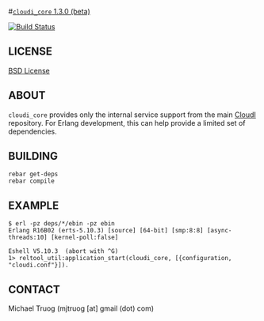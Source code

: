 #[`cloudi_core` 1.3.0 (beta)](http://cloudi.org)

[![Build Status](https://secure.travis-ci.org/CloudI/CloudI.png?branch=develop)](http://travis-ci.org/CloudI/CloudI)

## LICENSE

[BSD License](https://github.com/CloudI/CloudI/blob/master/src/LICENSE)

## ABOUT

`cloudi_core` provides only the internal service support from the main
[CloudI](https://github.com/CloudI/CloudI/) repository.  For Erlang
development, this can help provide a limited set of dependencies.

## BUILDING

    rebar get-deps
    rebar compile

## EXAMPLE

    $ erl -pz deps/*/ebin -pz ebin
    Erlang R16B02 (erts-5.10.3) [source] [64-bit] [smp:8:8] [async-threads:10] [kernel-poll:false]
    
    Eshell V5.10.3  (abort with ^G)
    1> reltool_util:application_start(cloudi_core, [{configuration, "cloudi.conf"}]).

## CONTACT

Michael Truog (mjtruog [at] gmail (dot) com)

